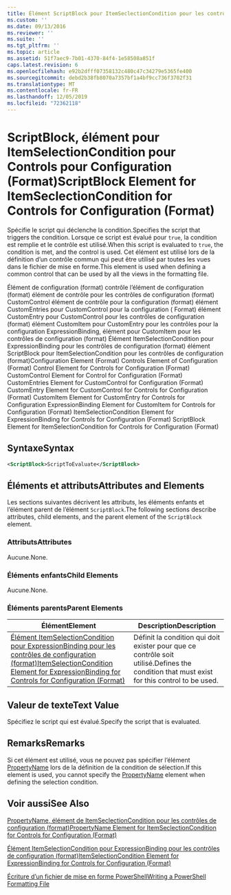 ```yaml
---
title: Élément ScriptBlock pour ItemSeclectionCondition pour les contrôles de configuration (format) | Microsoft Docs
ms.custom: ''
ms.date: 09/13/2016
ms.reviewer: ''
ms.suite: ''
ms.tgt_pltfrm: ''
ms.topic: article
ms.assetid: 51f7aec9-7b01-4370-84f4-1e58508a851f
caps.latest.revision: 6
ms.openlocfilehash: e92b2dfff07358132c480c47c34279e5365fe400
ms.sourcegitcommit: debd2b38fb8070a7357bf1a4bf9cc736f3702f31
ms.translationtype: MT
ms.contentlocale: fr-FR
ms.lasthandoff: 12/05/2019
ms.locfileid: "72362118"
---
```

# <a name="scriptblock-element-for-itemseclectioncondition-for-controls-for-configuration-format"></a><span data-ttu-id="d1b4d-102">ScriptBlock, élément pour ItemSelectionCondition pour Controls pour Configuration (Format)</span><span class="sxs-lookup"><span data-stu-id="d1b4d-102">ScriptBlock Element for ItemSeclectionCondition for Controls for Configuration (Format)</span></span>

<span data-ttu-id="d1b4d-103">Spécifie le script qui déclenche la condition.</span><span class="sxs-lookup"><span data-stu-id="d1b4d-103">Specifies the script that triggers the condition.</span></span> <span data-ttu-id="d1b4d-104">Lorsque ce script est évalué pour `true`, la condition est remplie et le contrôle est utilisé.</span><span class="sxs-lookup"><span data-stu-id="d1b4d-104">When this script is evaluated to `true`, the condition is met, and the control is used.</span></span> <span data-ttu-id="d1b4d-105">Cet élément est utilisé lors de la définition d’un contrôle commun qui peut être utilisé par toutes les vues dans le fichier de mise en forme.</span><span class="sxs-lookup"><span data-stu-id="d1b4d-105">This element is used when defining a common control that can be used by all the views in the formatting file.</span></span>

<span data-ttu-id="d1b4d-106">Élément de configuration (format) contrôle l’élément de configuration (format) élément de contrôle pour les contrôles de configuration (format) CustomControl élément de contrôle pour la configuration (format) élément CustomEntries pour CustomControl pour la configuration ( Format) élément CustomEntry pour CustomControl pour les contrôles de configuration (format) élément CustomItem pour CustomEntry pour les contrôles pour la configuration ExpressionBinding, élément pour CustomItem pour les contrôles de configuration (format) Élément ItemSelectionCondition pour ExpressionBinding pour les contrôles de configuration (format) élément ScriptBlock pour ItemSelectionCondition pour les contrôles de configuration (format)</span><span class="sxs-lookup"><span data-stu-id="d1b4d-106">Configuration Element (Format) Controls Element of Configuration (Format) Control Element for Controls for Configuration (Format) CustomControl Element for Control for Configuration (Format) CustomEntries Element for CustomControl for Configuration (Format) CustomEntry Element for CustomControl for Controls for Configuration (Format) CustomItem Element for CustomEntry for Controls for Configuration ExpressionBinding Element for CustomItem for Controls for Configuration (Format) ItemSelectionCondition Element for ExpressionBinding for Controls for Configuration (Format) ScriptBlock Element for ItemSelectionCondition for Controls for Configuration (Format)</span></span>

## <a name="syntax"></a><span data-ttu-id="d1b4d-107">Syntaxe</span><span class="sxs-lookup"><span data-stu-id="d1b4d-107">Syntax</span></span>

```xml
<ScriptBlock>ScriptToEvaluate</ScriptBlock>
```

## <a name="attributes-and-elements"></a><span data-ttu-id="d1b4d-108">Éléments et attributs</span><span class="sxs-lookup"><span data-stu-id="d1b4d-108">Attributes and Elements</span></span>

<span data-ttu-id="d1b4d-109">Les sections suivantes décrivent les attributs, les éléments enfants et l’élément parent de l’élément `ScriptBlock`.</span><span class="sxs-lookup"><span data-stu-id="d1b4d-109">The following sections describe attributes, child elements, and the parent element of the `ScriptBlock` element.</span></span>

### <a name="attributes"></a><span data-ttu-id="d1b4d-110">Attributs</span><span class="sxs-lookup"><span data-stu-id="d1b4d-110">Attributes</span></span>

<span data-ttu-id="d1b4d-111">Aucune.</span><span class="sxs-lookup"><span data-stu-id="d1b4d-111">None.</span></span>

### <a name="child-elements"></a><span data-ttu-id="d1b4d-112">Éléments enfants</span><span class="sxs-lookup"><span data-stu-id="d1b4d-112">Child Elements</span></span>

<span data-ttu-id="d1b4d-113">Aucune.</span><span class="sxs-lookup"><span data-stu-id="d1b4d-113">None.</span></span>

### <a name="parent-elements"></a><span data-ttu-id="d1b4d-114">Éléments parents</span><span class="sxs-lookup"><span data-stu-id="d1b4d-114">Parent Elements</span></span>

|<span data-ttu-id="d1b4d-115">Élément</span><span class="sxs-lookup"><span data-stu-id="d1b4d-115">Element</span></span>|<span data-ttu-id="d1b4d-116">Description</span><span class="sxs-lookup"><span data-stu-id="d1b4d-116">Description</span></span>|
|-------------|-----------------|
|[<span data-ttu-id="d1b4d-117">Élément ItemSelectionCondition pour ExpressionBinding pour les contrôles de configuration (format)</span><span class="sxs-lookup"><span data-stu-id="d1b4d-117">ItemSelectionCondition Element for ExpressionBinding for Controls for Configuration (Format)</span></span>](./itemselectioncondition-element-for-expressionbinding-for-controls-for-configuration-format.md)|<span data-ttu-id="d1b4d-118">Définit la condition qui doit exister pour que ce contrôle soit utilisé.</span><span class="sxs-lookup"><span data-stu-id="d1b4d-118">Defines the condition that must exist for this control to be used.</span></span>|

## <a name="text-value"></a><span data-ttu-id="d1b4d-119">Valeur de texte</span><span class="sxs-lookup"><span data-stu-id="d1b4d-119">Text Value</span></span>

<span data-ttu-id="d1b4d-120">Spécifiez le script qui est évalué.</span><span class="sxs-lookup"><span data-stu-id="d1b4d-120">Specify the script that is evaluated.</span></span>

## <a name="remarks"></a><span data-ttu-id="d1b4d-121">Remarks</span><span class="sxs-lookup"><span data-stu-id="d1b4d-121">Remarks</span></span>

<span data-ttu-id="d1b4d-122">Si cet élément est utilisé, vous ne pouvez pas spécifier l’élément [PropertyName](./propertyname-element-for-itemseclectioncondition-for-controls-for-configuration-format.md) lors de la définition de la condition de sélection.</span><span class="sxs-lookup"><span data-stu-id="d1b4d-122">If this element is used, you cannot specify the [PropertyName](./propertyname-element-for-itemseclectioncondition-for-controls-for-configuration-format.md) element when defining the selection condition.</span></span>

## <a name="see-also"></a><span data-ttu-id="d1b4d-123">Voir aussi</span><span class="sxs-lookup"><span data-stu-id="d1b4d-123">See Also</span></span>

[<span data-ttu-id="d1b4d-124">PropertyName, élément de ItemSeclectionCondition pour les contrôles de configuration (format)</span><span class="sxs-lookup"><span data-stu-id="d1b4d-124">PropertyName Element for ItemSeclectionCondition for Controls for Configuration (Format)</span></span>](./propertyname-element-for-itemseclectioncondition-for-controls-for-configuration-format.md)

[<span data-ttu-id="d1b4d-125">Élément ItemSelectionCondition pour ExpressionBinding pour les contrôles de configuration (format)</span><span class="sxs-lookup"><span data-stu-id="d1b4d-125">ItemSelectionCondition Element for ExpressionBinding for Controls for Configuration (Format)</span></span>](./itemselectioncondition-element-for-expressionbinding-for-controls-for-configuration-format.md)

[<span data-ttu-id="d1b4d-126">Écriture d’un fichier de mise en forme PowerShell</span><span class="sxs-lookup"><span data-stu-id="d1b4d-126">Writing a PowerShell Formatting File</span></span>](./writing-a-powershell-formatting-file.md)
